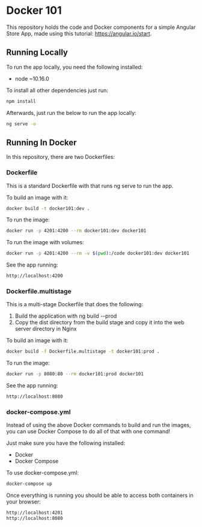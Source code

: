 # Docker 101

This repository holds the code and Docker components for a simple Angular Store App, made using this tutorial: https://angular.io/start.

## Running Locally

To run the app locally, you need the following installed:
* node ~10.16.0

To install all other dependencies just run:
```bash
npm install
```
Afterwards, just run the below to run the app locally:
```bash
ng serve -o
```
## Running In Docker

In this repository, there are two Dockerfiles:

### Dockerfile
This is a standard Dockerfile with that runs ng serve to run the app.

To build an image with it:
```bash
docker build -t docker101:dev .
```

To run the image:
```bash
docker run -p 4201:4200 --rm docker101:dev docker101
```

To run the image with volumes:
```bash
docker run -p 4201:4200 --rm -v $(pwd):/code docker101:dev docker101
```

See the app running:
```bash
http://localhost:4200
```

### Dockerfile.multistage
This is a multi-stage Dockerfile that does the following:
1. Build the application with ng build --prod
2. Copy the dist directory from the build stage and copy it into the web server directory in Nginx

To build an image with it:
```bash
docker build -f Dockerfile.multistage -t docker101:prod .
```

To run the image:
```bash
docker run -p 8080:80 --rm docker101:prod docker101
```

See the app running:
```bash
http://localhost:8080
```

### docker-compose.yml
Instead of using the above Docker commands to build and run the images, you can use Docker Compose to do all of that with one command!

Just make sure you have the following installed:
* Docker
* Docker Compose

To use docker-compose.yml:
```bash
docker-compose up
```

Once everything is running you should be able to access both containers in your browser:
```bash
http://localhost:4201
http://localhost:8080
```